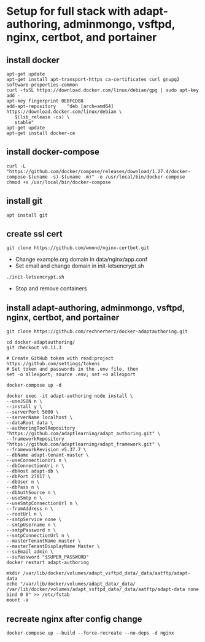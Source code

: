 
# Setup for full stack with adapt-authoring, adminmongo, vsftpd, nginx, certbot, and portainer

## install docker

```
apt-get update
apt-get install apt-transport-https ca-certificates curl gnupg2 software-properties-common
curl -fsSL https://download.docker.com/linux/debian/gpg | sudo apt-key add -
apt-key fingerprint 0EBFCD88
add-apt-repository    "deb [arch=amd64] https://download.docker.com/linux/debian \
   $(lsb_release -cs) \
   stable"
apt-get update
apt-get install docker-ce
```

## install docker-compose

```
curl -L "https://github.com/docker/compose/releases/download/1.27.4/docker-compose-$(uname -s)-$(uname -m)" -o /usr/local/bin/docker-compose
chmod +x /usr/local/bin/docker-compose
```

## install git

```
apt install git
```

## create ssl cert

```
git clone https://github.com/wmnnd/nginx-certbot.git
```

- Change example.org domain in data/nginx/app.conf
- Set email and change domain in init-letsencrypt.sh

```
./init-letsencrypt.sh
```

- Stop and remove containers

## install adapt-authoring, adminmongo, vsftpd, nginx, certbot, and portainer  

```
git clone https://github.com/rechnerherz/docker-adaptauthoring.git

cd docker-adaptauthoring/
git checkout v0.11.3

# Create GitHub token with read:project https://github.com/settings/tokens
# Set token and passwords in the .env file, then
set -o allexport; source .env; set +o allexport

docker-compose up -d

docker exec -it adapt-authoring node install \
--useJSON n \
--install y \
--serverPort 5000 \
--serverName localhost \
--dataRoot data \
--authoringToolRepository "https://github.com/adaptlearning/adapt_authoring.git" \
--frameworkRepository "https://github.com/adaptlearning/adapt_framework.git" \
--frameworkRevision v5.37.7 \
--dbName adapt-tenant-master \
--useConnectionUri n \
--dbConnectionUri n \
--dbHost adapt-db \
--dbPort 27017 \
--dbUser n \
--dbPass n \
--dbAuthSource n \
--useSmtp n \
--useSmtpConnectionUrl n \
--fromAddress n \
--rootUrl n \
--smtpService none \
--smtpUsername n \
--smtpPassword n \
--smtpConnectionUrl n \
--masterTenantName master \
--masterTenantDisplayName Master \
--suEmail admin \
--suPassword "$SUPER_PASSWORD"
docker restart adapt-authoring

mkdir /var/lib/docker/volumes/adapt_vsftpd_data/_data/aatftp/adapt-data
echo "/var/lib/docker/volumes/adapt_data/_data/ /var/lib/docker/volumes/adapt_vsftpd_data/_data/aatftp/adapt-data none bind 0 0" >> /etc/fstab
mount -a
```

## recreate nginx after config change

```
docker-compose up --build --force-recreate --no-deps -d nginx
```
